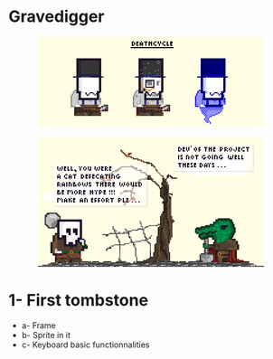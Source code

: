 Gravedigger
===========

<p align="center">
<img src="/material/img/misc/deathcycle.png"></img>
</p>

<p align="center">
<img src="/material/img/scenes/scene-1.png"></img>
</p>

1- First tombstone
==================
* a- Frame
* b- Sprite in it
* c- Keyboard basic functionnalities 
